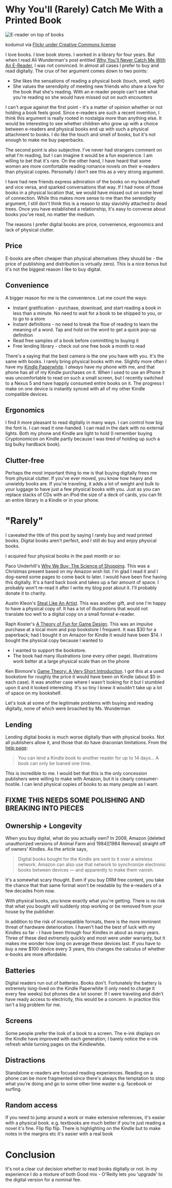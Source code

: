 # Why You'll (Rarely) Catch Me With a Printed Book

![E-reader on top of books][E-reader photo]

kodumut via [Flickr under Creative Commons license](http://www.flickr.com/photos/kodomut/6736940485/sizes/m/)

I love books. I love book stores. I worked in a library for four years. But when I read Ali Wunderman's post entitled [Why You'll Never Catch Me With An E-Reader][], I was not convinced. In almost all cases I prefer to buy and read digitally. The crux of her argument comes down to two points:

* She likes the sensations of reading a physical book (touch, smell, sight)
* She values the serendipity of meeting new friends who share a love for the book that she's reading. With an e-reader people can't see what you're reading so she would have missed out on such encounters

I can't argue against the first point - it's a matter of opinion whether or not holding a book feels good. Since e-readers are such a recent invention, I think this argument is really rooted in nostalgia more than anything else. It would be interesting to see whether children who grow up with a choice between e-readers and physical books end up with such a physical attachment to books. I do like the touch and smell of books, but it's not enough to make me buy paperbacks.

The second point is also subjective. I've never had strangers comment on what I'm reading, but I can imagine it would be a fun experience. I am willing to bet that it's rare. On the other hand, I have heard that some women are more comfortable reading romance novels on their e-readers than physical copies. Personally I don't see this as a very strong argument.

I have had new friends express admiration of the books on my bookshelf and vice versa, and sparked conversations that way. If I had none of those books in a physical location that, we would have missed out on some level of connection. While this makes more sense to me than the serendipity argument, I still don't think this is a reason to stay slavishly attached to dead trees. Once you have established a relationship, it's easy to converse about books you've read, no matter the medium.

The reasons I prefer digital books are price, convenience, ergonomics and lack of physical clutter.

## Price
E-books are often cheaper than physical alternatives (they should be - the price of publishing and distribution is virtually zero). This is a nice bonus but it's not the biggest reason I like to buy digital.

## Convenience
A bigger reason for me is the convenience. Let me count the ways:

* Instant gratification - purchase, download, and start reading a book in less than a minute. No need to wait for a book to be shipped to you, or to go to a store
* Instant definitions - no need to break the flow of reading to learn the meaning of a word. Tap and hold on the word to get a quick pop-up definition
* Read free samples of a book before committing to buying it
* Free lending library - check out one free book a month to read

There's a saying that the best camera is the one you have with you. It's the same with books. I rarely bring physical books with me. Slightly more often I have my [Kindle Paperwhite][Paperwhite review]. I *always* have my phone with me, and that phone has all of my Kindle purchases on it. When I used to use an iPhone it was uncomfortable to read on such a small screen, but I recently switched to a Nexus 5 and have happily consumed entire books on it. The progress I make on one device is instantly synced with all of my other Kindle compatible devices.

## Ergonomics
I find it more pleasant to read digitally in many ways. I can control how big the font is. I can read it one-handed. I can read in the dark with no external lights. Both my phone and Kindle are light to hold (I remember buying Cryptonomicon on Kindle partly because I was tired of holding up such a big bulky hardback book).

## Clutter-free
Perhaps the most important thing to me is that buying digitally frees me from physical clutter. If you've ever moved, you know how heavy and unwieldy books are. If you're traveling, it adds a lot of weight and bulk to your luggage to have just a few physical books with you. Just as you can replace stacks of CDs with an iPod the size of a deck of cards, you can fit an entire library in a Kindle or in your phone.

# "Rarely"
I caveated the title of this post by saying I rarely buy and read printed books. Digital books aren't perfect, and I still do buy and enjoy physical books.

I acquired four physical books in the past month or so:

Paco Underhill's [Why We Buy: The Science of Shopping][Why We Buy]. This was a Christmas present based on my Amazon wish list. I'm glad I read it and I dog-eared some pages to come back to later. I would have been fine having this digitally. It's a hard back book and takes up a fair amount of space. I probably won't re-read it after I write my blog post about it. I'll probably donate it to charity.

Austin Kleon's [Steal Like An Artist][]. This was another gift, and one I'm happy to have a physical copy of. It has a lot of illustrations that would not translate too well to a digital copy on a small format e-reader.

Raph Koster's [A Theory of Fun for Game Design][]. This was an impulse purchase at a local mom and pop bookstore I frequent. It was $30 for a paperback; had I bought it on Amazon for Kindle it would have been $14. I bought the physical copy because I wanted to 

* I wanted to support the bookstore.
* The book had many illustrations (one every other page). Illustrations work better at a large physical scale than on the phone

Ken Binmore's [Game Theory: A Very Short Introduction][]. I got this at a used bookstore for roughly the price it would have been on Kindle (about $5 in each case). It was another case where I wasn't looking for it but I stumbled upon it and it looked interesting. It's so tiny I knew it wouldn't take up a lot of space on my bookshelf.

Let's look at some of the legitimate problems with buying and reading digitally, none of which were broached by Ms. Wunderman

## Lending
Lending digital books is much worse digitally than with physical books. Not all publishers allow it, and those that do have draconian limitations. From the [help page](http://www.amazon.com/gp/help/customer/display.html?nodeId=200549320):

> You can lend a Kindle book to another reader for up to 14 days... A book can only be loaned one time.

This is incredible to me. I would bet that this is the only concession publishers were willing to make with Amazon, but it is clearly consumer-hostile. I can lend physical copies of books to as many people as I want. 

## FIXME THIS NEEDS SOME POLISHING AND BREAKING INTO PIECES
## Ownership + Longevity
When you buy digital, what do you actually own? In 2009, Amazon [deleted unauthorized versions of Animal Farm and 1984][1984 Removal] straight off of owners' Kindles. As the article says,

> Digital books bought for the Kindle are sent to it over a wireless network. Amazon can also use that network to synchronize electronic books between devices — and apparently to make them vanish.

It's a somewhat scary thought. Even if you buy DRM free content, you take the chance that that same format won't be readable by the e-readers of a few decades from now. 

With physical books, you know exactly what you're getting. There is no risk that what you bought will suddenly stop working or be removed from your house by the publisher. 

In addition to the risk of incompatible formats, there is the more imminent threat of hardware deterioration. I haven't had the best of luck with my Kindles so far - I have been through four Kindles in about as many years. Three of these died extremely quickly and most were under warranty, but it makes me wonder how long on average these devices last. If you have to buy a new $100 device every 3 years, this changes the calculus of whether e-books are more affordable.

## Batteries
Digital readers run out of batteries. Books don't. Fortunately the battery is extremely long-lived on the Kindle Paperwhite (I only need to charge it every few weeks) but phones die a lot sooner. If I were traveling and didn't have ready access to electricity, this would be a concern. In practice this isn't a big problem for me.

## Screens
Some people prefer the look of a book to a screen. The e-ink displays on the Kindle have improved with each generation; I barely notice the e-ink refresh while turning pages on the Kindlewhite.

## Distractions
Standalone e-readers are focused reading experiences. Reading on a phone can be more fragmented since there's always the temptation to stop what you're doing and go to some other time waster e.g. facebook or surfing.

## Random access
If you need to jump around a work or make extensive references, it's easier with a physical book. e.g. textbooks are much better 
if you're just reading a novel it's fine. Flip flip flip.
There is highlighting on the Kindle but to make notes in the margins etc it's easier with a real book

# Conclusion
It's not a clear cut decision whether to read books digitally or not. In my experience I do a mixture of both
Good mix - O'Reilly lets you 'upgrade' to the digital version for a nominal fee.


[Why You'll Never Catch Me With an E-Reader]:http://dotcomplicated.co/content/2014/01/youll-never-catch-e-reader/
[E-reader photo]:http://farm8.staticflickr.com/7168/6736940485_f949fdc8bd.jpg

[Paperwhite review]:http://developmentality.wordpress.com/2012/11/06/kindle-paperwhite-touching-is-good/
[A Theory of Fun for Game Design]:http://www.amazon.com/s/ref=nb_sb_noss_1?url=search-alias%3Daps&field-keywords=a+theory+of+fun+for+game+design
[Game Theory: A Very Short Introduction]:http://www.amazon.com/Game-Theory-Short-Introduction-Introductions-ebook/dp/B000SHOV78/ref=sr_1_1?ie=UTF8&qid=1390365476&sr=8-1&keywords=game+theory+a+very+short+introduction
[Why We Buy]:http://www.amazon.com/Why-We-Buy-Science-Shopping/dp/0684849135/ref=tmm_hrd_swatch_0?_encoding=UTF8&sr=&qid=
[Steal Like An Artist]:http://www.amazon.com/Steal-Like-Artist-Things-Creative-ebook/dp/B0074QGGK6/ref=sr_1_1?s=books&ie=UTF8&qid=1390366387&sr=1-1&keywords=steal+like+an+artist
[1984 Removed]:http://www.nytimes.com/2009/07/18/technology/companies/18amazon.html?_r=0
[Lost Formats]:http://www.experimentaljetset.nl/archive/lostformats